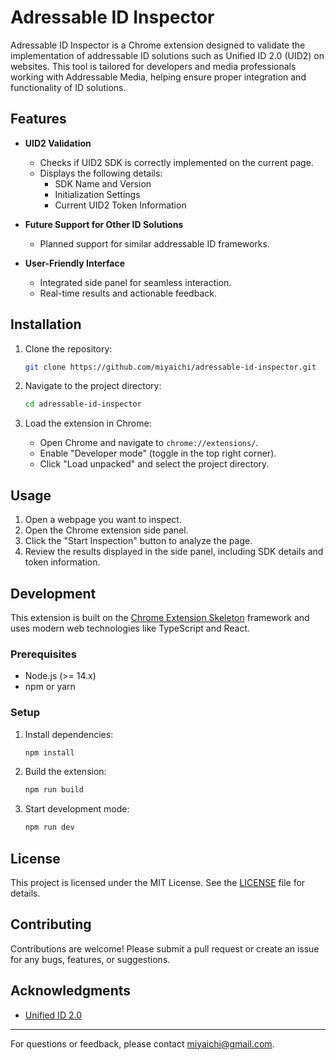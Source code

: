 # Adressable ID Inspector

Adressable ID Inspector is a Chrome extension designed to validate the implementation of addressable ID solutions such as Unified ID 2.0 (UID2) on websites. This tool is tailored for developers and media professionals working with Addressable Media, helping ensure proper integration and functionality of ID solutions.

## Features

- **UID2 Validation**
  - Checks if UID2 SDK is correctly implemented on the current page.
  - Displays the following details:
    - SDK Name and Version
    - Initialization Settings
    - Current UID2 Token Information

- **Future Support for Other ID Solutions**
  - Planned support for similar addressable ID frameworks.

- **User-Friendly Interface**
  - Integrated side panel for seamless interaction.
  - Real-time results and actionable feedback.

## Installation

1. Clone the repository:
   ```bash
   git clone https://github.com/miyaichi/adressable-id-inspector.git
   ```

2. Navigate to the project directory:
   ```bash
   cd adressable-id-inspector
   ```

3. Load the extension in Chrome:
   - Open Chrome and navigate to `chrome://extensions/`.
   - Enable "Developer mode" (toggle in the top right corner).
   - Click "Load unpacked" and select the project directory.

## Usage

1. Open a webpage you want to inspect.
2. Open the Chrome extension side panel.
3. Click the "Start Inspection" button to analyze the page.
4. Review the results displayed in the side panel, including SDK details and token information.

## Development

This extension is built on the [Chrome Extension Skeleton](https://github.com/miyaichi/chrome-extension-skeleton) framework and uses modern web technologies like TypeScript and React.

### Prerequisites

- Node.js (>= 14.x)
- npm or yarn

### Setup

1. Install dependencies:
   ```bash
   npm install
   ```

2. Build the extension:
   ```bash
   npm run build
   ```

3. Start development mode:
   ```bash
   npm run dev
   ```

## License

This project is licensed under the MIT License. See the [LICENSE](LICENSE) file for details.

## Contributing

Contributions are welcome! Please submit a pull request or create an issue for any bugs, features, or suggestions.

## Acknowledgments

- [Unified ID 2.0](https://unifiedid.com/)

---

For questions or feedback, please contact [miyaichi@gmail.com](mailto:miyaichi@gmail.com).
